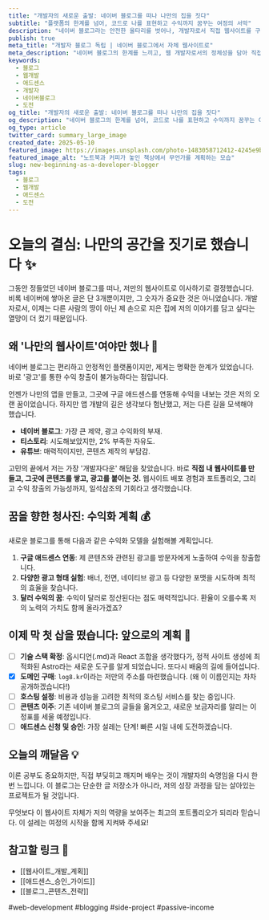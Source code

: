 ```yaml
---
title: "개발자의 새로운 출발: 네이버 블로그를 떠나 나만의 집을 짓다"
subtitle: "플랫폼의 한계를 넘어, 코드로 나를 표현하고 수익까지 꿈꾸는 여정의 서막"
description: "네이버 블로그라는 안전한 울타리를 벗어나, 개발자로서 직접 웹사이트를 구축하고 애드센스 수익화에 도전하기로 결심한 이유와 앞으로의 계획을 공유합니다."
publish: true
meta_title: "개발자 블로그 독립 | 네이버 블로그에서 자체 웹사이트로"
meta_description: "네이버 블로그의 한계를 느끼고, 웹 개발자로서의 정체성을 담아 직접 웹사이트를 만들고 구글 애드센스로 수익을 창출하려는 새로운 도전의 시작 이야기."
keywords:
  - 블로그
  - 웹개발
  - 애드센스
  - 개발자
  - 네이버블로그
  - 도전
og_title: "개발자의 새로운 출발: 네이버 블로그를 떠나 나만의 집을 짓다"
og_description: "네이버 블로그의 한계를 넘어, 코드로 나를 표현하고 수익까지 꿈꾸는 여정의 시작."
og_type: article
twitter_card: summary_large_image
created_date: 2025-05-10
featured_image: https://images.unsplash.com/photo-1483058712412-4245e9b90334?q=80&w=2940&auto=format&fit=crop&ixlib=rb-4.0.3&ixid=M3wxMjA3fDB8MHxwaG90by1wYWdlfHx8fGVufDB8fHx8fA%3D%3D
featured_image_alt: "노트북과 커피가 놓인 책상에서 무언가를 계획하는 모습"
slug: new-beginning-as-a-developer-blogger
tags:
  - 블로그
  - 웹개발
  - 애드센스
  - 도전
---
```


# 오늘의 결심: 나만의 공간을 짓기로 했습니다 ✨

그동안 정들었던 네이버 블로그를 떠나, 저만의 웹사이트로 이사하기로 결정했습니다. 비록 네이버에 쌓아온 글은 단 3개뿐이지만, 그 숫자가 중요한 것은 아니었습니다. 개발자로서, 이제는 다른 사람의 땅이 아닌 제 손으로 지은 집에 저의 이야기를 담고 싶다는 열망이 더 컸기 때문입니다.

## 왜 '나만의 웹사이트'여야만 했나 📝

네이버 블로그는 편리하고 안정적인 플랫폼이지만, 제게는 명확한 한계가 있었습니다. 바로 '광고'를 통한 수익 창출이 불가능하다는 점입니다.

언젠가 나만의 앱을 만들고, 그곳에 구글 애드센스를 연동해 수익을 내보는 것은 저의 오랜 꿈이었습니다. 하지만 앱 개발의 길은 생각보다 험난했고, 저는 다른 길을 모색해야 했습니다.

- **네이버 블로그**: 가장 큰 제약, 광고 수익화의 부재.
- **티스토리**: 시도해보았지만, 2% 부족한 자유도.
- **유튜브**: 매력적이지만, 콘텐츠 제작의 부담감.

고민의 끝에서 저는 가장 '개발자다운' 해답을 찾았습니다. 바로 **직접 내 웹사이트를 만들고, 그곳에 콘텐츠를 쌓고, 광고를 붙이는 것.** 웹사이트 배포 경험과 포트폴리오, 그리고 수익 창출의 가능성까지, 일석삼조의 기회라고 생각했습니다.

## 꿈을 향한 청사진: 수익화 계획 💰

새로운 블로그를 통해 다음과 같은 수익화 모델을 실험해볼 계획입니다.

1.  **구글 애드센스 연동**: 제 콘텐츠와 관련된 광고를 방문자에게 노출하여 수익을 창출합니다.
2.  **다양한 광고 형태 실험**: 배너, 전면, 네이티브 광고 등 다양한 포맷을 시도하며 최적의 효율을 찾습니다.
3.  **달러 수익의 꿈**: 수익이 달러로 정산된다는 점도 매력적입니다. 환율이 오를수록 저의 노력의 가치도 함께 올라가겠죠?

## 이제 막 첫 삽을 떴습니다: 앞으로의 계획 📝

- [ ] **기술 스택 확정**: 옵시디언(.md)과 React 조합을 생각했다가, 정적 사이트 생성에 최적화된 Astro라는 새로운 도구를 알게 되었습니다. 또다시 배움의 길에 들어섭니다.
- [x] **도메인 구매**: `log8.kr`이라는 저만의 주소를 마련했습니다. (왜 이 이름인지는 차차 공개하겠습니다!)
- [ ] **호스팅 설정**: 비용과 성능을 고려한 최적의 호스팅 서비스를 찾는 중입니다.
- [ ] **콘텐츠 이주**: 기존 네이버 블로그의 글들을 옮겨오고, 새로운 보금자리를 알리는 이정표를 세울 예정입니다.
- [ ] **애드센스 신청 및 승인**: 가장 설레는 단계! 빠른 시일 내에 도전하겠습니다.

## 오늘의 깨달음 💡

이론 공부도 중요하지만, 직접 부딪히고 깨지며 배우는 것이 개발자의 숙명임을 다시 한번 느낍니다. 이 블로그는 단순한 글 저장소가 아니라, 저의 성장 과정을 담는 살아있는 프로젝트가 될 것입니다.

무엇보다 이 웹사이트 자체가 저의 역량을 보여주는 최고의 포트폴리오가 되리라 믿습니다. 이 설레는 여정의 시작을 함께 지켜봐 주세요!

## 참고할 링크 🔗

- [[웹사이트_개발_계획]]
- [[애드센스_승인_가이드]]
- [[블로그_콘텐츠_전략]]

#web-development #blogging #side-project #passive-income

